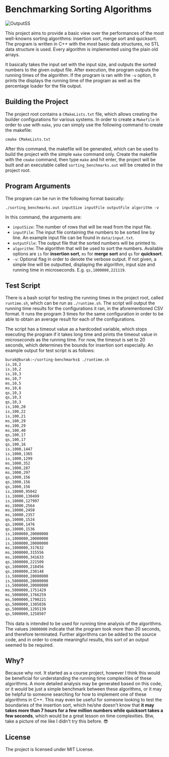 # Benchmarking Sorting Algorithms
![OutputSS](http://i64.tinypic.com/xknbz4.png)

This project aims to provide a basic view over the performances of the most well-knowns sorting algorithms: insertion sort, merge sort and quicksort.  The program is written in C++ with the most basic data structures, no STL data structure is used. Every algorithm is implemented using the plain old arrays. 
   
It basically takes the input set with the input size, and outputs the sorted numbers to the given output file. After execution, the program outputs the running times of the algorithm. If the program is ran with the `-v` option, it prints the 
displays the running time of the program as well as the percentage loader for the file output.

## Building the Project

The project root contains a `CMakeLists.txt` file, which allows creating the builder configurations for various systems. In order to create a `Makefile` in order to use with `make`, you can simply use the following command to create the makefile:
  
`cmake CMakeLists.txt`

After this command, the makefile will be generated, which can be used to build the project with the simple `make` command only. Create the makefile with the `cmake` command, then type `make` and hit enter, the project will be built and an executable called `sorting_benchmarks.out` will be created in the project root.


## Program Arguments

The program can be run in the following format basically:
 
 `./sorting_benchmarks.out inputSize inputFile outputFile algorithm -v
`

In this command, the arguments are:
- `inputSize`: The number of rows that will be read from the input file.
- `inputFile`: The input file containing the numbers to be sorted line by line. An example input file can be found in `data/input.txt`.
- `outputFile`: The output file that the sorted numbers will be printed to.
- `algorithm`: The algorithm that will be used to sort the numbers. Available options are `is` for **insertion sort**, `ms` for **merge sort** and `qs` for **quicksort**.
- `-v`: Optional flag in order to denote the verbose output. If not given, a simple line will be outputted, displaying the algorithm, input size and running time in microseconds. E.g. `qs,1000000,221119`.

## Test Script
There is a bash script for testing the running times in the project root, called `runtime.sh`, which can be run as `./runtime.sh`. The script will output the running time results for the configurations it ran, in the aforementioned CSV format. It runs the program 3 times for the same configuration in order to be able to obtain an average result for each of the configurations.

The script has a timeout value as a hardcoded variable, which stops executing the program if it takes long time and prints the timeout value in *microseconds* as the running time. For now, the timeout is set to 20 seconds, which determines the bounds for insertion sort especially. An example output for test script is as follows:
```bash
burak@burak:~/sorting-benchmarks$ ./runtime.sh
is,10,2
is,10,2
is,10,3
ms,10,7
ms,10,5
ms,10,6
qs,10,3
qs,10,3
qs,10,3
is,100,20
is,100,22
is,100,21
ms,100,29
ms,100,29
ms,100,40
qs,100,17
qs,100,17
qs,100,16
is,1000,1447
is,1000,1365
is,1000,1299
ms,1000,352
ms,1000,287
ms,1000,297
qs,1000,156
qs,1000,156
qs,1000,156
is,10000,95042
is,10000,130499
is,10000,127997
ms,10000,2564
ms,10000,2450
ms,10000,2357
qs,10000,1524
qs,10000,1476
qs,10000,1536
is,1000000,20000000
is,1000000,20000000
is,1000000,20000000
ms,1000000,317632
ms,1000000,315556
ms,1000000,341633
qs,1000000,221509
qs,1000000,218456
qs,1000000,230148
is,5000000,20000000
is,5000000,20000000
is,5000000,20000000
ms,5000000,1751429
ms,5000000,1766259
ms,5000000,1790221
qs,5000000,1305036
qs,5000000,1295139
qs,5000000,1258507
```
This data is intended to be used for running time analysis of the algorithms. The values `20000000` indicate that the program took more than 20 seconds, and therefore terminated. Further algorithms can be added to the source code, and in order to create meaningful results, this sort of an output seemed to be required.

## Why?
Because why not. It started as a course project, however I think this would be beneficial for understanding the running time complexities of these algorithms. A more detailed analysis may be generated based on this code, or it would be just a simple benchmark between these algorithms, or it may be helpful to someone searching for how to implement one of these algorithms in C++. This may even be useful for someone looking to test the boundaries of the insertion sort, which he/she doesn't know that **it may takes more than 7 hours for a few million numbers while quicksort takes a few seconds**, which would be a great lesson on time complexities. Btw, take a picture of me like I didn't try this before. :sunglasses: 

## License
The project is licensed under MIT License.
